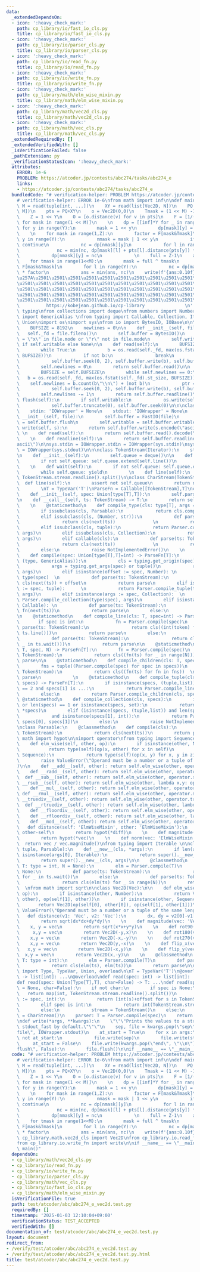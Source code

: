 ```yaml
---
data:
  _extendedDependsOn:
  - icon: ':heavy_check_mark:'
    path: cp_library/io/fast_io_cls.py
    title: cp_library/io/fast_io_cls.py
  - icon: ':heavy_check_mark:'
    path: cp_library/io/parser_cls.py
    title: cp_library/io/parser_cls.py
  - icon: ':heavy_check_mark:'
    path: cp_library/io/read_fn.py
    title: cp_library/io/read_fn.py
  - icon: ':heavy_check_mark:'
    path: cp_library/io/write_fn.py
    title: cp_library/io/write_fn.py
  - icon: ':heavy_check_mark:'
    path: cp_library/math/elm_wise_mixin.py
    title: cp_library/math/elm_wise_mixin.py
  - icon: ':heavy_check_mark:'
    path: cp_library/math/vec2d_cls.py
    title: cp_library/math/vec2d_cls.py
  - icon: ':heavy_check_mark:'
    path: cp_library/math/vec_cls.py
    title: cp_library/math/vec_cls.py
  _extendedRequiredBy: []
  _extendedVerifiedWith: []
  _isVerificationFailed: false
  _pathExtension: py
  _verificationStatusIcon: ':heavy_check_mark:'
  attributes:
    ERROR: 1e-6
    PROBLEM: https://atcoder.jp/contests/abc274/tasks/abc274_e
    links:
    - https://atcoder.jp/contests/abc274/tasks/abc274_e
  bundledCode: "# verification-helper: PROBLEM https://atcoder.jp/contests/abc274/tasks/abc274_e\n\
    # verification-helper: ERROR 1e-6\nfrom math import inf\n\ndef main():\n    N,\
    \ M = read(tuple[int, ...])\n    XY = read(list[Vec2D, N])\n    PQ = read(list[Vec2D,\
    \ M])\n    pts = PQ+XY\n    o = Vec2D(0,0)\n    Tmask = (1 << M) -1\n    Y = N+M\n\
    \    Z = 1 << Y\n    O = [o.distance(v) for v in pts]\n    F = [1/(1 << mask.bit_count())\
    \ for mask in range(1 << M)]\n    \n    dp = [[inf]*Y for _ in range(Z)]\n   \
    \ for y in range(Y):\n        mask = 1 << y\n        dp[mask][y] = O[y]\n    \
    \    \n    for mask in range(1,Z):\n        factor = F[mask&Tmask]\n        for\
    \ y in range(Y):\n            nmask = mask | 1 << y\n            if mask == nmask:\
    \ continue\n            nc = dp[nmask][y]\n            for l in range(Y):\n  \
    \              nc = min(nc, dp[mask][l] + pts[l].distance(pts[y]) * factor)\n\
    \            dp[nmask][y] = nc\n            \n    full = Z-1\n    ans = inf\n\
    \    for tmask in range(1<<M):\n        mask = full ^ tmask\n        factor =\
    \ F[mask&Tmask]\n        for l in range(Y):\n            nc = dp[mask][l] + O[l]\
    \ * factor\n            ans = min(ans, nc)\n    write(f'{ans:0.10f}')\n\n'''\n\
    \u257A\u2501\u2501\u2501\u2501\u2501\u2501\u2501\u2501\u2501\u2501\u2501\u2501\
    \u2501\u2501\u2501\u2501\u2501\u2501\u2501\u2501\u2501\u2501\u2501\u2501\u2501\
    \u2501\u2501\u2501\u2501\u2501\u2501\u2501\u2501\u2501\u2501\u2501\u2501\u2501\
    \u2501\u2501\u2501\u2501\u2501\u2501\u2501\u2501\u2501\u2501\u2501\u2501\u2501\
    \u2501\u2501\u2501\u2501\u2501\u2501\u2501\u2501\u2501\u2501\u2501\u2578\n   \
    \          https://kobejean.github.io/cp-library               \n'''\n\n\nimport\
    \ typing\nfrom collections import deque\nfrom numbers import Number\nfrom types\
    \ import GenericAlias \nfrom typing import Callable, Collection, Iterator, TypeVar,\
    \ Union\nimport os\nimport sys\nfrom io import BytesIO, IOBase\n\n\nclass FastIO(IOBase):\n\
    \    BUFSIZE = 8192\n    newlines = 0\n\n    def __init__(self, file):\n     \
    \   self._fd = file.fileno()\n        self.buffer = BytesIO()\n        self.writable\
    \ = \"x\" in file.mode or \"r\" not in file.mode\n        self.write = self.buffer.write\
    \ if self.writable else None\n\n    def read(self):\n        BUFSIZE = self.BUFSIZE\n\
    \        while True:\n            b = os.read(self._fd, max(os.fstat(self._fd).st_size,\
    \ BUFSIZE))\n            if not b:\n                break\n            ptr = self.buffer.tell()\n\
    \            self.buffer.seek(0, 2), self.buffer.write(b), self.buffer.seek(ptr)\n\
    \        self.newlines = 0\n        return self.buffer.read()\n\n    def readline(self):\n\
    \        BUFSIZE = self.BUFSIZE\n        while self.newlines == 0:\n         \
    \   b = os.read(self._fd, max(os.fstat(self._fd).st_size, BUFSIZE))\n        \
    \    self.newlines = b.count(b\"\\n\") + (not b)\n            ptr = self.buffer.tell()\n\
    \            self.buffer.seek(0, 2), self.buffer.write(b), self.buffer.seek(ptr)\n\
    \        self.newlines -= 1\n        return self.buffer.readline()\n\n    def\
    \ flush(self):\n        if self.writable:\n            os.write(self._fd, self.buffer.getvalue())\n\
    \            self.buffer.truncate(0), self.buffer.seek(0)\n\n\nclass IOWrapper(IOBase):\n\
    \    stdin: 'IOWrapper' = None\n    stdout: 'IOWrapper' = None\n    \n    def\
    \ __init__(self, file):\n        self.buffer = FastIO(file)\n        self.flush\
    \ = self.buffer.flush\n        self.writable = self.buffer.writable\n\n    def\
    \ write(self, s):\n        return self.buffer.write(s.encode(\"ascii\"))\n   \
    \ \n    def read(self):\n        return self.buffer.read().decode(\"ascii\")\n\
    \    \n    def readline(self):\n        return self.buffer.readline().decode(\"\
    ascii\")\n\nsys.stdin = IOWrapper.stdin = IOWrapper(sys.stdin)\nsys.stdout = IOWrapper.stdout\
    \ = IOWrapper(sys.stdout)\n\n\nclass TokenStream(Iterator):\n    stream = IOWrapper.stdin\n\
    \n    def __init__(self):\n        self.queue = deque()\n\n    def __next__(self):\n\
    \        if not self.queue: self.queue.extend(self.line())\n        return self.queue.popleft()\n\
    \    \n    def wait(self):\n        if not self.queue: self.queue.extend(self.line())\n\
    \        while self.queue: yield\n        \n    def line(self):\n        return\
    \ TokenStream.stream.readline().split()\n\nclass CharStream(TokenStream):\n  \
    \  def line(self):\n        assert not self.queue\n        return next(TokenStream.stream).rstrip()\n\
    \        \nT = TypeVar('T')\nParseFn = Callable[[TokenStream],T]\nclass Parser:\n\
    \    def __init__(self, spec: Union[type[T],T]):\n        self.parse = Parser.compile(spec)\n\
    \n    def __call__(self, ts: TokenStream) -> T:\n        return self.parse(ts)\n\
    \    \n    @staticmethod\n    def compile_type(cls: type[T], args = ()) -> T:\n\
    \        if issubclass(cls, Parsable):\n            return cls.compile(*args)\n\
    \        elif issubclass(cls, (Number, str)):\n            def parse(ts: TokenStream):\n\
    \                return cls(next(ts))              \n            return parse\n\
    \        elif issubclass(cls, tuple):\n            return Parser.compile_tuple(cls,\
    \ args)\n        elif issubclass(cls, Collection):\n            return Parser.compile_collection(cls,\
    \ args)\n        elif callable(cls):\n            def parse(ts: TokenStream):\n\
    \                return cls(next(ts))              \n            return parse\n\
    \        else:\n            raise NotImplementedError()\n    \n    @staticmethod\n\
    \    def compile(spec: Union[type[T],T]=int) -> ParseFn[T]:\n        if isinstance(spec,\
    \ (type, GenericAlias)):\n            cls = typing.get_origin(spec) or spec\n\
    \            args = typing.get_args(spec) or tuple()\n            return Parser.compile_type(cls,\
    \ args)\n        elif isinstance(offset := spec, Number): \n            cls =\
    \ type(spec)  \n            def parse(ts: TokenStream):\n                return\
    \ cls(next(ts)) + offset\n            return parse\n        elif isinstance(args\
    \ := spec, tuple):      \n            return Parser.compile_tuple(type(spec),\
    \ args)\n        elif isinstance(args := spec, Collection):  \n            return\
    \ Parser.compile_collection(type(spec), args)\n        elif isinstance(fn := spec,\
    \ Callable): \n            def parse(ts: TokenStream):\n                return\
    \ fn(next(ts))\n            return parse\n        else:\n            raise NotImplementedError()\n\
    \n    @staticmethod\n    def compile_line(cls: T, spec=int) -> ParseFn[T]:\n \
    \       if spec is int:\n            fn = Parser.compile(spec)\n            def\
    \ parse(ts: TokenStream):\n                return cls((int(token) for token in\
    \ ts.line()))\n            return parse\n        else:\n            fn = Parser.compile(spec)\n\
    \            def parse(ts: TokenStream):\n                return cls((fn(ts) for\
    \ _ in ts.wait()))\n            return parse\n\n    @staticmethod\n    def compile_repeat(cls:\
    \ T, spec, N) -> ParseFn[T]:\n        fn = Parser.compile(spec)\n        def parse(ts:\
    \ TokenStream):\n            return cls((fn(ts) for _ in range(N)))\n        return\
    \ parse\n\n    @staticmethod\n    def compile_children(cls: T, specs) -> ParseFn[T]:\n\
    \        fns = tuple((Parser.compile(spec) for spec in specs))\n        def parse(ts:\
    \ TokenStream):\n            return cls((fn(ts) for fn in fns))  \n        return\
    \ parse\n            \n    @staticmethod\n    def compile_tuple(cls: type[T],\
    \ specs) -> ParseFn[T]:\n        if isinstance(specs, (tuple,list)) and len(specs)\
    \ == 2 and specs[1] is ...:\n            return Parser.compile_line(cls, specs[0])\n\
    \        else:\n            return Parser.compile_children(cls, specs)\n\n   \
    \ @staticmethod\n    def compile_collection(cls, specs):\n        if not specs\
    \ or len(specs) == 1 or isinstance(specs, set):\n            return Parser.compile_line(cls,\
    \ *specs)\n        elif (isinstance(specs, (tuple,list)) and len(specs) == 2 \n\
    \            and isinstance(specs[1], int)):\n            return Parser.compile_repeat(cls,\
    \ specs[0], specs[1])\n        else:\n            raise NotImplementedError()\n\
    \nclass Parsable:\n    @classmethod\n    def compile(cls):\n        def parser(ts:\
    \ TokenStream):\n            return cls(next(ts))\n        return parser\n\nfrom\
    \ math import hypot\n\nimport operator\nfrom typing import Sequence\n\nclass ElmWiseMixin:\n\
    \    def elm_wise(self, other, op):\n        if isinstance(other, Number):\n \
    \           return type(self)(op(x, other) for x in self)\n        if isinstance(other,\
    \ Sequence):\n            return type(self)(op(x, y) for x, y in zip(self, other))\n\
    \        raise ValueError(\"Operand must be a number or a tuple of the same length\"\
    )\n\n    def __add__(self, other): return self.elm_wise(other, operator.add)\n\
    \    def __radd__(self, other): return self.elm_wise(other, operator.add)\n  \
    \  def __sub__(self, other): return self.elm_wise(other, operator.sub)\n    def\
    \ __rsub__(self, other): return self.elm_wise(other, lambda x,y: operator.sub(y,x))\n\
    \    def __mul__(self, other): return self.elm_wise(other, operator.mul)\n   \
    \ def __rmul__(self, other): return self.elm_wise(other, operator.mul)\n    def\
    \ __truediv__(self, other): return self.elm_wise(other, operator.truediv)\n  \
    \  def __rtruediv__(self, other): return self.elm_wise(other, lambda x,y: operator.truediv(y,x))\n\
    \    def __floordiv__(self, other): return self.elm_wise(other, operator.floordiv)\n\
    \    def __rfloordiv__(self, other): return self.elm_wise(other, lambda x,y: operator.floordiv(y,x))\n\
    \    def __mod__(self, other): return self.elm_wise(other, operator.mod)\n\n \
    \   def distance(self: 'ElmWiseMixin', other: 'ElmWiseMixin'):\n        diff =\
    \ other-self\n        return hypot(*diff)\n    \n    def magnitude(vec: 'ElmWiseMixin'):\n\
    \        return hypot(*vec)\n    \n    def norm(vec: 'ElmWiseMixin'):\n      \
    \  return vec / vec.magnitude()\nfrom typing import Iterable \n\nclass Vec(ElmWiseMixin,\
    \ tuple, Parsable):\n    def __new__(cls, *args):\n        if len(args) == 1 and\
    \ isinstance(args[0], Iterable):\n            return super().__new__(cls, args[0])\n\
    \        return super().__new__(cls, args)\n\n    @classmethod\n    def compile(cls,\
    \ T: type = int, N = None):\n        elm = Parser.compile(T)\n        if N is\
    \ None:\n            def parse(ts: TokenStream):\n                return cls(elm(ts)\
    \ for _ in ts.wait())\n        else:\n            def parse(ts: TokenStream):\n\
    \                return cls(elm(ts) for _ in range(N))\n        return parse\n\
    \  \nfrom math import sqrt\n\nclass Vec2D(Vec):\n\n    def elm_wise(self, other,\
    \ op):\n        if isinstance(other, Number):\n            return Vec2D(op(self[0],\
    \ other), op(self[1], other))\n        if isinstance(other, Sequence):\n     \
    \       return Vec2D(op(self[0], other[0]), op(self[1], other[1]))\n        raise\
    \ ValueError(\"Operand must be a number or a tuple of the same length\")\n\n \
    \   def distance(v1: 'Vec', v2: 'Vec'):\n        dx, dy = v2[0]-v1[0], v2[1]-v1[1]\n\
    \        return sqrt(dx*dx+dy*dy)\n    \n    def magnitude(vec: 'Vec'):\n    \
    \    x, y = vec\n        return sqrt(x*x+y*y)\n    \n    def rot90(vec):\n   \
    \     x,y = vec\n        return Vec2D(-y,x)\n    \n    def rot180(vec):\n    \
    \    x,y = vec\n        return Vec2D(-x,-y)\n    \n    def rot270(vec):\n    \
    \    x,y = vec\n        return Vec2D(y,-x)\n    \n    def flip_x(vec):\n     \
    \   x,y = vec\n        return Vec2D(-x,y)\n    \n    def flip_y(vec):\n      \
    \  x,y = vec\n        return Vec2D(x,-y)\n    \n    @classmethod\n    def compile(cls,\
    \ T: type = int):\n        elm = Parser.compile(T)\n        def parse(ts: TokenStream):\n\
    \            return cls(elm(ts), elm(ts))\n        return parse\n\n\nfrom typing\
    \ import Type, TypeVar, Union, overload\n\nT = TypeVar('T')\n@overload\ndef read()\
    \ -> list[int]: ...\n@overload\ndef read(spec: int) -> list[int]: ...\n@overload\n\
    def read(spec: Union[Type[T],T], char=False) -> T: ...\ndef read(spec: Union[Type[T],T]\
    \ = None, char=False):\n    if not char:\n        if spec is None:\n         \
    \   return map(int, TokenStream.stream.readline().split())\n        elif isinstance(offset\
    \ := spec, int):\n            return [int(s)+offset for s in TokenStream.stream.readline().split()]\n\
    \        elif spec is int:\n            return int(TokenStream.stream.readline())\n\
    \        else:\n            stream = TokenStream()\n    else:\n        stream\
    \ = CharStream()\n    parser: T = Parser.compile(spec)\n    return parser(stream)\n\
    \ndef write(*args, **kwargs):\n    \"\"\"Prints the values to a stream, or to\
    \ stdout_fast by default.\"\"\"\n    sep, file = kwargs.pop(\"sep\", \" \"), kwargs.pop(\"\
    file\", IOWrapper.stdout)\n    at_start = True\n    for x in args:\n        if\
    \ not at_start:\n            file.write(sep)\n        file.write(str(x))\n   \
    \     at_start = False\n    file.write(kwargs.pop(\"end\", \"\\n\"))\n    if kwargs.pop(\"\
    flush\", False):\n        file.flush()\n\nif __name__ == \"__main__\":\n    main()\n"
  code: "# verification-helper: PROBLEM https://atcoder.jp/contests/abc274/tasks/abc274_e\n\
    # verification-helper: ERROR 1e-6\nfrom math import inf\n\ndef main():\n    N,\
    \ M = read(tuple[int, ...])\n    XY = read(list[Vec2D, N])\n    PQ = read(list[Vec2D,\
    \ M])\n    pts = PQ+XY\n    o = Vec2D(0,0)\n    Tmask = (1 << M) -1\n    Y = N+M\n\
    \    Z = 1 << Y\n    O = [o.distance(v) for v in pts]\n    F = [1/(1 << mask.bit_count())\
    \ for mask in range(1 << M)]\n    \n    dp = [[inf]*Y for _ in range(Z)]\n   \
    \ for y in range(Y):\n        mask = 1 << y\n        dp[mask][y] = O[y]\n    \
    \    \n    for mask in range(1,Z):\n        factor = F[mask&Tmask]\n        for\
    \ y in range(Y):\n            nmask = mask | 1 << y\n            if mask == nmask:\
    \ continue\n            nc = dp[nmask][y]\n            for l in range(Y):\n  \
    \              nc = min(nc, dp[mask][l] + pts[l].distance(pts[y]) * factor)\n\
    \            dp[nmask][y] = nc\n            \n    full = Z-1\n    ans = inf\n\
    \    for tmask in range(1<<M):\n        mask = full ^ tmask\n        factor =\
    \ F[mask&Tmask]\n        for l in range(Y):\n            nc = dp[mask][l] + O[l]\
    \ * factor\n            ans = min(ans, nc)\n    write(f'{ans:0.10f}')\n\nfrom\
    \ cp_library.math.vec2d_cls import Vec2D\nfrom cp_library.io.read_fn import read\n\
    from cp_library.io.write_fn import write\n\nif __name__ == \"__main__\":\n   \
    \ main()"
  dependsOn:
  - cp_library/math/vec2d_cls.py
  - cp_library/io/read_fn.py
  - cp_library/io/write_fn.py
  - cp_library/io/parser_cls.py
  - cp_library/math/vec_cls.py
  - cp_library/io/fast_io_cls.py
  - cp_library/math/elm_wise_mixin.py
  isVerificationFile: true
  path: test/atcoder/abc/abc274_e_vec2d.test.py
  requiredBy: []
  timestamp: '2025-01-03 12:10:04+09:00'
  verificationStatus: TEST_ACCEPTED
  verifiedWith: []
documentation_of: test/atcoder/abc/abc274_e_vec2d.test.py
layout: document
redirect_from:
- /verify/test/atcoder/abc/abc274_e_vec2d.test.py
- /verify/test/atcoder/abc/abc274_e_vec2d.test.py.html
title: test/atcoder/abc/abc274_e_vec2d.test.py
---
```

